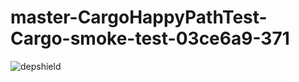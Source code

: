 # master-CargoHappyPathTest-Cargo-smoke-test-03ce6a9-371

![depshield](https://ci.dev.depshield.sonatype.org/badges/depshield-ci/master-CargoHappyPathTest-Cargo-smoke-test-03ce6a9-371/depshield.svg)